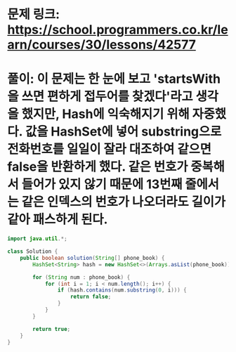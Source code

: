 # 문제 링크: https://school.programmers.co.kr/learn/courses/30/lessons/42577
# 풀이: 이 문제는 한 눈에 보고 'startsWith을 쓰면 편하게 접두어를 찾겠다'라고 생각을 했지만, Hash에 익숙해지기 위해 자중했다. 값을 HashSet에 넣어 substring으로 전화번호를 일일이 잘라 대조하여 같으면 false을 반환하게 했다. 같은 번호가 중복해서 들어가 있지 않기 때문에 13번째 줄에서는 같은 인덱스의 번호가 나오더라도 길이가 같아 패스하게 된다.

```java
import java.util.*;

class Solution {
    public boolean solution(String[] phone_book) {
        HashSet<String> hash = new HashSet<>(Arrays.asList(phone_book));

        for (String num : phone_book) {
            for (int i = 1; i < num.length(); i++) {
                if (hash.contains(num.substring(0, i))) {
                    return false;
                }
            }
        }

        return true;
    }
}
```


